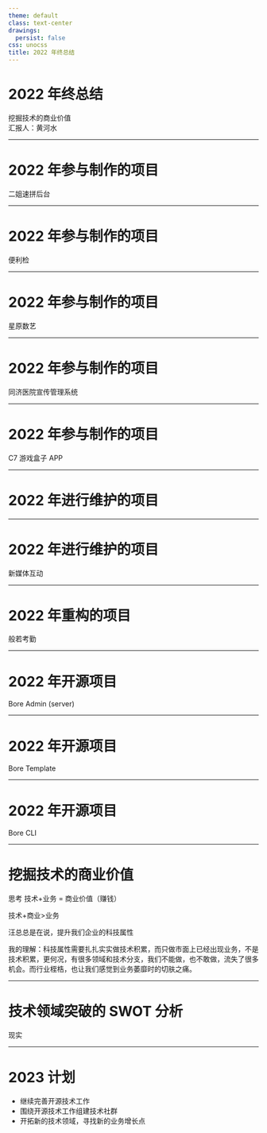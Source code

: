 ```yaml
---
theme: default
class: text-center
drawings:
  persist: false
css: unocss
title: 2022 年终总结
---
```


# 2022 年终总结

<div class="text-2xl mb-16">挖掘技术的商业价值</div>

<div>
  汇报人：黄河水
</div>

---

# 2022 年参与制作的项目

<div v-motion :initial="{opacity: 0, x: -80}" :enter="{opacity: 1, x: 0}" v-if="$slidev.nav.currentPage === 2">
二姐速拼后台
</div>

<project />

---

# 2022 年参与制作的项目

<div v-motion :initial="{opacity: 0, x: -80}" :enter="{opacity: 1, x: 0}" v-if="$slidev.nav.currentPage === 3">
便利检
</div>

<project />

---

# 2022 年参与制作的项目

<div v-motion :initial="{opacity: 0, x: -80}" :enter="{opacity: 1, x: 0}" v-if="$slidev.nav.currentPage === 4">
星原数艺
</div>

<project />

---

# 2022 年参与制作的项目

<div v-motion :initial="{opacity: 0, x: -80}" :enter="{opacity: 1, x: 0}" v-if="$slidev.nav.currentPage === 5">
同济医院宣传管理系统
</div>

<project />

---

# 2022 年参与制作的项目

<div v-motion :initial="{opacity: 0, x: -80}" :enter="{opacity: 1, x: 0}" v-if="$slidev.nav.currentPage === 6">
C7 游戏盒子 APP
</div>

<project />

---

# 2022 年进行维护的项目

<img-list />

---

# 2022 年进行维护的项目

<div v-motion :initial="{opacity: 0, x: -80}" :enter="{opacity: 1, x: 0}" v-if="$slidev.nav.currentPage === 8">
新媒体互动
</div>

<project />

---

# 2022 年重构的项目

<div v-motion :initial="{opacity: 0, x: -80}" :enter="{opacity: 1, x: 0}" v-if="$slidev.nav.currentPage === 9">
般若考勤
</div>

<project />

---

# 2022 年开源项目

<div v-motion :initial="{opacity: 0, x: -80}" :enter="{opacity: 1, x: 0}" v-if="$slidev.nav.currentPage === 10">
Bore Admin (server)
</div>

<project />

---

# 2022 年开源项目

<div v-motion :initial="{opacity: 0, x: -80}" :enter="{opacity: 1, x: 0}" v-if="$slidev.nav.currentPage === 11">
Bore Template
</div>

<project />

---

# 2022 年开源项目

<div v-motion :initial="{opacity: 0, x: -80}" :enter="{opacity: 1, x: 0}" v-if="$slidev.nav.currentPage === 12">
Bore CLI
</div>

<project />

---

# 挖掘技术的商业价值

思考
技术+业务 = 商业价值（赚钱）

技术+商业>业务

汪总总是在说，提升我们企业的科技属性

我的理解：科技属性需要扎扎实实做技术积累，而只做市面上已经出现业务，不是技术积累，更何况，有很多领域和技术分支，我们不能做，也不敢做，流失了很多机会。而行业桎梏，也让我们感觉到业务萎靡时的切肤之痛。

---

# 技术领域突破的 SWOT 分析

现实

---

# 2023 计划

- 继续完善开源技术工作
- 围绕开源技术工作组建技术社群
- 开拓新的技术领域，寻找新的业务增长点
